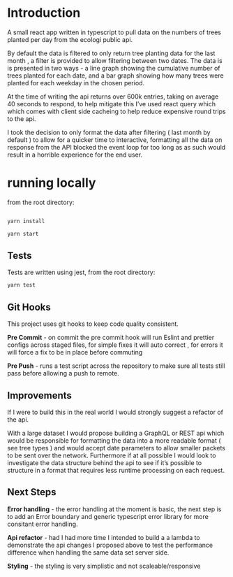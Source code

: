 # Introduction

A small react app written in typescript to pull data on the numbers of trees planted per day from the ecologi public api.

By default the data is filtered to only return tree planting data for the last month , a filter is provided to allow filtering between two dates. The data is is presented in two ways - a line graph showing the cumulative number of trees planted for each date, and a bar graph showing how many trees were planted for each weekday in the chosen period. 

At the time of writing the api returns over 600k entries, taking on average 40 seconds to respond, to help mitigate this I’ve used react query which which comes with client side cacheing to help reduce expensive round trips to the api. 

I took the decision to only format the data after filtering ( last month by default ) to allow for a quicker time to interactive, formatting all the data on response from the API blocked the event loop for too long as as such would result in a horrible experience for the end user. 

# running locally

from the root directory:

```bash

yarn install

yarn start

```

## Tests

Tests are written using jest, from the root directory:

```bash
yarn test
```

## Git Hooks

This project uses git hooks to keep code quality consistent. 

**Pre Commit** - on commit the pre commit hook will run Eslint and prettier configs across staged files, for simple fixes it will auto correct , for errors it will force a fix to be in place before commuting

**Pre Push** - runs a test script across the repository to make sure all tests still pass before allowing a push to remote. 

## Improvements 

If I were to build this in the real world I would strongly suggest a refactor of the api.

With a large dataset I would propose building a GraphQL or REST api which would be responsible for formatting the data into a more readable format ( see tree types ) and would accept date parameters to allow smaller packets to be sent over the network.  Furthermore if at all possible I would look to investigate the data structure behind the api to see if it’s possible to structure in a format that requires less runtime processing on each request. 


## Next Steps

**Error handling** - the error handling at the moment is basic, the next step is to add an Error boundary and generic typescript error library for more consitant error handling.

**Api refactor** - had I had more time I intended to build a a lambda to demonstrate the api changes I proposed above to test the performance difference when handling the same data set server side. 

**Styling** - the styling is very simplistic and not scaleable/responsive



